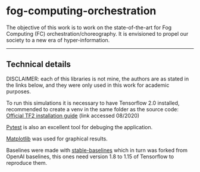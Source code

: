 # fog-computing-orchestration

The objective of this work is to work on the state-of-the-art for Fog Computing (FC) orchestration/choreography. It is envisioned to propel our society to a new era of hyper-information.


---


## Technical details
  
DISCLAIMER: each of this libraries is not mine, the authors are as stated in the links below, and they were only used in this work for academic purposes.  

To run this simulations it is necessary to have Tensorflow 2.0 installed, recommended to create a venv in the same folder as the source code:
[Official TF2 installation guide](https://www.tensorflow.org/install/pip#virtual-environment-install) (link accessed 08/2020)  
  
[Pytest](https://docs.pytest.org/en/stable/getting-started.html) is also an excellent tool for debuging the application.  
  
[Matplotlib](https://matplotlib.org/) was used for graphical results.

Baselines were made with [stable-baselines](https://github.com/hill-a/stable-baselines) which in turn was forked from OpenAI baselines, this ones need version 1.8 to 1.15 of Tensorflow to reproduce them.

